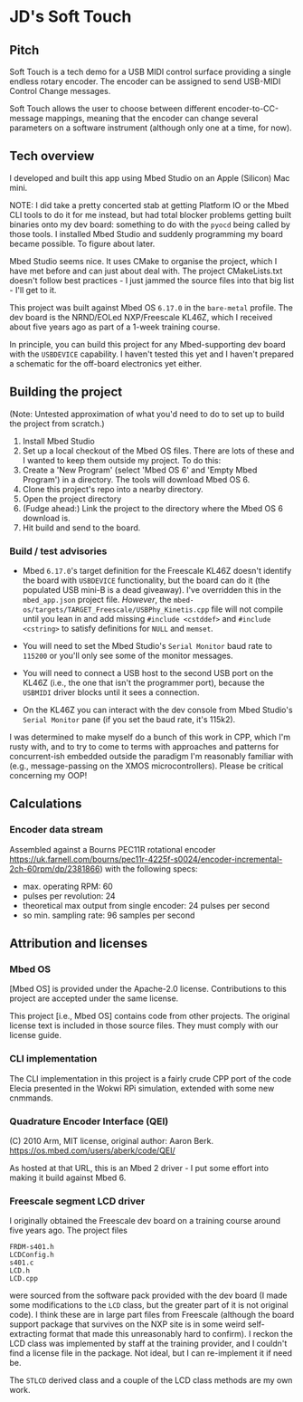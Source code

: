 # JD's Soft Touch 

## Pitch

Soft Touch is a tech demo for a USB MIDI control surface providing a single endless rotary encoder. The encoder can be assigned to send USB-MIDI Control Change messages.

Soft Touch allows the user to choose between different encoder-to-CC-message mappings, meaning that the encoder can change several parameters on a software instrument (although only one at a time, for now).

## Tech overview 

I developed and built this app using Mbed Studio on an Apple (Silicon) Mac mini. 

NOTE: I did take a pretty concerted stab at getting Platform IO or the Mbed CLI tools to do it for me instead, but had total blocker problems getting built binaries onto my dev board: something to do with the  `pyocd` being called by those tools. I installed Mbed Studio and suddenly programming my board became possible. To figure about later. 

Mbed Studio seems nice. It uses CMake to organise the project, which I have met before and can just about deal with. The project CMakeLists.txt doesn't follow best practices - I just jammed the source files into that big list - I'll get to it.

This project was built against Mbed OS `6.17.0` in the `bare-metal` profile. The dev board is the NRND/EOLed NXP/Freescale KL46Z, which I received about five years ago as part of a 1-week training course.

In principle, you can build this project for any Mbed-supporting dev board with the `USBDEVICE` capability. I haven't tested this yet and I haven't prepared a schematic for the off-board electronics yet either. 

## Building the project

(Note: Untested approximation of what you'd need to do to set up to build the project from scratch.)

1. Install Mbed Studio 
2. Set up a local checkout of the Mbed OS files. There are lots of these and I wanted to keep them outside my project. To do this: 
3. Create a 'New Program' (select 'Mbed OS 6' and 'Empty Mbed Program') in a directory. The tools will download Mbed OS 6.
4. Clone this project's repo into a nearby directory. 
5. Open the project directory 
6. (Fudge ahead:) Link the project to the directory where the Mbed OS 6 download is.
7. Hit build and send to the board. 

### Build / test advisories  

* Mbed `6.17.0`'s target definition for the Freescale KL46Z doesn't identify the board with `USBDEVICE` functionality, but the board can do it (the populated USB mini-B is a dead giveaway). I've overridden this in the `mbed_app.json` project file. 
*However*, the `mbed-os/targets/TARGET_Freescale/USBPhy_Kinetis.cpp` file will not compile until you lean in and add missing `#include <cstddef>` and `#include <cstring>` to satisfy definitions for `NULL` and `memset`.

* You will need to set the Mbed Studio's `Serial Monitor` baud rate to `115200` or you'll only see some of the monitor messages.

* You will need to connect a USB host to the second USB port on the KL46Z (i.e., the one that isn't the programmer port), because the `USBMIDI` driver blocks until it sees a connection.

* On the KL46Z you can interact with the dev console from Mbed Studio's `Serial Monitor` pane (if you set the baud rate, it's 115k2). 

I was determined to make myself do a bunch of this work in CPP, which I'm rusty with, and to try to come to terms with approaches and patterns for concurrent-ish embedded outside the paradigm I'm reasonably familiar with (e.g., message-passing on the XMOS microcontrollers). Please be critical concerning my OOP!

## Calculations

### Encoder data stream 
Assembled against a Bourns PEC11R rotational encoder https://uk.farnell.com/bourns/pec11r-4225f-s0024/encoder-incremental-2ch-60rpm/dp/2381866) with the following specs:

* max. operating RPM: 60
* pulses per revolution: 24
* theoretical max output from single encoder: 24 pulses per second 
* so min. sampling rate: 96 samples per second


## Attribution and licenses



### Mbed OS

[Mbed OS] is provided under the Apache-2.0 license. Contributions to this project are accepted under the same license. 

This project [i.e., Mbed OS] contains code from other projects. The original license text is included in those source files. They must comply with our license guide.

### CLI implementation

The CLI implementation in this project is a fairly crude CPP port of the code Elecia presented in the Wokwi RPi simulation, extended with some new cnmmands.

### Quadrature Encoder Interface (QEI)

(C) 2010 Arm, MIT license, original author: Aaron Berk. https://os.mbed.com/users/aberk/code/QEI/

As hosted at that URL, this is an Mbed 2 driver - I put some effort into making it build against Mbed 6.

### Freescale segment LCD driver 

I originally obtained the Freescale dev board on a training course around five years ago. The project files 

```
FRDM-s401.h 
LCDConfig.h 
s401.c 
LCD.h 
LCD.cpp
```

were sourced from the software pack provided with the dev board (I made some modifications to the `LCD` class, but the greater part of it is not original code). I think these are in large part files from Freescale (although the board support package that survives on the NXP site is in some weird self-extracting format that made this unreasonably hard to confirm). I reckon the LCD class was implemented by staff at the training provider, and I couldn't find a license file in the package. Not ideal, but I can re-implement it if need be. 

The `STLCD` derived class and a couple of the LCD class methods are my own work.

